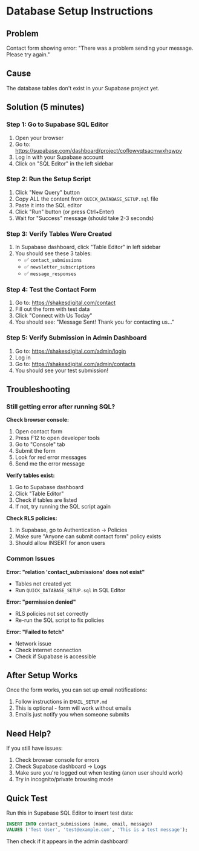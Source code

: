 # Database Setup Instructions

## Problem
Contact form showing error: "There was a problem sending your message. Please try again."

## Cause
The database tables don't exist in your Supabase project yet.

## Solution (5 minutes)

### Step 1: Go to Supabase SQL Editor

1. Open your browser
2. Go to: https://supabase.com/dashboard/project/coflowvqtsacmwxhqwpv
3. Log in with your Supabase account
4. Click on "SQL Editor" in the left sidebar

### Step 2: Run the Setup Script

1. Click "New Query" button
2. Copy ALL the content from `QUICK_DATABASE_SETUP.sql` file
3. Paste it into the SQL editor
4. Click "Run" button (or press Ctrl+Enter)
5. Wait for "Success" message (should take 2-3 seconds)

### Step 3: Verify Tables Were Created

1. In Supabase dashboard, click "Table Editor" in left sidebar
2. You should see these 3 tables:
   - ✅ `contact_submissions`
   - ✅ `newsletter_subscriptions`
   - ✅ `message_responses`

### Step 4: Test the Contact Form

1. Go to: https://shakesdigital.com/contact
2. Fill out the form with test data
3. Click "Connect with Us Today"
4. You should see: "Message Sent! Thank you for contacting us..."

### Step 5: Verify Submission in Admin Dashboard

1. Go to: https://shakesdigital.com/admin/login
2. Log in
3. Go to: https://shakesdigital.com/admin/contacts
4. You should see your test submission!

## Troubleshooting

### Still getting error after running SQL?

**Check browser console:**
1. Open contact form
2. Press F12 to open developer tools
3. Go to "Console" tab
4. Submit the form
5. Look for red error messages
6. Send me the error message

**Verify tables exist:**
1. Go to Supabase dashboard
2. Click "Table Editor"
3. Check if tables are listed
4. If not, try running the SQL script again

**Check RLS policies:**
1. In Supabase, go to Authentication → Policies
2. Make sure "Anyone can submit contact form" policy exists
3. Should allow INSERT for anon users

### Common Issues

**Error: "relation 'contact_submissions' does not exist"**
- Tables not created yet
- Run `QUICK_DATABASE_SETUP.sql` in SQL Editor

**Error: "permission denied"**
- RLS policies not set correctly
- Re-run the SQL script to fix policies

**Error: "Failed to fetch"**
- Network issue
- Check internet connection
- Check if Supabase is accessible

## After Setup Works

Once the form works, you can set up email notifications:

1. Follow instructions in `EMAIL_SETUP.md`
2. This is optional - form will work without emails
3. Emails just notify you when someone submits

## Need Help?

If you still have issues:
1. Check browser console for errors
2. Check Supabase dashboard → Logs
3. Make sure you're logged out when testing (anon user should work)
4. Try in incognito/private browsing mode

## Quick Test

Run this in Supabase SQL Editor to insert test data:

```sql
INSERT INTO contact_submissions (name, email, message)
VALUES ('Test User', 'test@example.com', 'This is a test message');
```

Then check if it appears in the admin dashboard!
